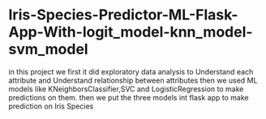 # Iris-Species-Predictor-ML-Flask-App-With-logit_model-knn_model-svm_model
in this project we first it did exploratory data analysis to Understand each attribute and Understand relationship between attributes then we used ML models like KNeighborsClassifier,SVC and
LogisticRegression to make predictions on them. then we put the three models int flask app to make prediction on Iris Species 
